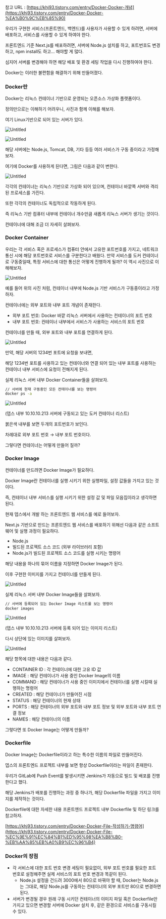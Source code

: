 
참고 URL : [](https://khj93.tistory.com/entry/Docker-Docker-%EA%B0%9C%EB%85%90)[https://khj93.tistory.com/entry/Docker-Docker-개념](https://khj93.tistory.com/entry/Docker-Docker-%EA%B0%9C%EB%85%90)

우리가 구현한 서비스(프론트엔드, 백엔드)를 사용자가 사용할 수 있게 하려면, 서버에 배포하고, 서비스를 사용할 수 있게 하여야 한다.

프론트엔드 기준 Next.js를 배포하려면, 서버에 Node.js 설치를 하고, 포트번호도 변경하고, npm install도 하고… 해야할 게 많다.

심지어 서버를 변경해야 하면 해당 배포 및 환경 세팅 작업을 다시 진행하여야 한다.

Docker는 이러한 불편함을 해결하기 위해 만들어졌다.

### Docker란

Docker는 리눅스 컨테이너 기반으로 운영되는 오픈소스 가상화 플랫폼이다.

정의만으로는 이해하기 어려우니, 사진과 함께 이해를 해보자.

여기 Linux기반으로 되어 있는 서버가 있다.

![Untitled](https://prod-files-secure.s3.us-west-2.amazonaws.com/6eddd06d-eb3a-490d-91c2-3d9623fa4f02/b373aa81-0a0a-4501-91ba-91079cf9ce9a/Untitled.png)

![Untitled](https://prod-files-secure.s3.us-west-2.amazonaws.com/6eddd06d-eb3a-490d-91c2-3d9623fa4f02/b373aa81-0a0a-4501-91ba-91079cf9ce9a/Untitled.png)

해당 서버에는 Node.js, Tomcat, DB, 기타 등등 여러 서비스가 구동 중이라고 가정해보자.

여기에 Docker를 사용하게 된다면, 그림은 다음과 같이 변한다.

![Untitled](https://prod-files-secure.s3.us-west-2.amazonaws.com/6eddd06d-eb3a-490d-91c2-3d9623fa4f02/fc7187f9-4e77-4b0e-a5b2-fbfa1e07d118/Untitled.png)

각각의 컨테이너는 리눅스 기반으로 가상화 되어 있으며, 컨테이너 바깥쪽 서버와 격리된 프로세스를 가진다.

또한 각각의 컨테이너도 독립적으로 작동하게 된다.

즉 리눅스 기반 컴퓨터 내부에 컨테이너 개수만큼 새롭게 리눅스 서버가 생기는 것이다.

컨테이너에 대해 조금 더 자세히 살펴보자.

### Docker Container

우리는 각 서비스 혹은 프로세스가 컴퓨터 안에서 고유한 포트번호를 가지고, 네트워크 통신 시에 해당 포트번호로 서비스를 구분한다고 배웠다. 만약 서비스를 도커 컨테이너로 구동중일때, 특정 서비스에 대한 통신은 어떻게 진행하게 될까? 이 역시 사진으로 이해해보자.

![Untitled](https://prod-files-secure.s3.us-west-2.amazonaws.com/6eddd06d-eb3a-490d-91c2-3d9623fa4f02/86b590f3-fd42-4bc8-a4f2-0d9dcbc136d8/Untitled.png)

예를 들어 위의 사진 처럼, 컨테이너 내부에 Node.js 기반 서비스가 구동중이라고 가정하자.

컨테이너에는 외부 포트와 내부 포트 개념이 존재한다.

- 외부 포트 번호: Docker 바깥 리눅스 서버에서 사용하는 컨테이너의 포트 번호
- 내부 포트 번호: 컨테이너 내부에서 서비스가 사용하는 서비스의 포트 번호

컨테이너를 만들 때, 외부 포트와 내부 포트를 연결하게 된다.

![Untitled](https://prod-files-secure.s3.us-west-2.amazonaws.com/6eddd06d-eb3a-490d-91c2-3d9623fa4f02/19442d32-3204-4423-9898-5a40ded64c58/Untitled.png)

만약, 해당 서버의 1234번 포트에 요청을 보내면,

해당 1234번 포트를 사용하고 있는 컨테이너와 연결 되어 있는 내부 포트를 사용하는 컨테이너 내부 서비스에 요청이 전해지게 된다.

실제 리눅스 서버 내부 Docker Container들을 살펴보자.

```bash
// 서버에 현재 구동중인 모든 컨테이너를 보는 명령어
docker ps -a
```

![Untitled](https://prod-files-secure.s3.us-west-2.amazonaws.com/6eddd06d-eb3a-490d-91c2-3d9623fa4f02/4aaa5680-52ce-4d2c-a072-240f968a8d92/Untitled.png)

(뎁스 내부 10.10.10.213 서버에 구동되고 있는 도커 컨테이너 리스트)

붉은색 내부를 보면 두개의 포트번호가 보인다.

차례대로 외부 포트 번호 → 내부 포트 번호이다.

그렇다면 컨테이너는 어떻게 만들어 질까?

### Docker Image

컨테이너를 만드려면 Docker Image가 필요하다.

Docker Image란 컨테이너를 실행 시키기 위한 실행파일, 설정 값들을 가지고 있는 것이다.

즉, 컨테이너 내부 서비스를 실행 시키기 위한 설정 값 및 파일 모음집이라고 생각하면 된다.

현재 뎁스에서 개발 하는 프론트엔드 웹 서비스를 예로 들어보자.

Next.js 기반으로 만드는 프론트엔드 웹 서비스를 배포하기 위해선 다음과 같은 소프트웨어 및 실행 과정이 필요하다.

- Node.js
- 빌드된 프로젝트 소스 코드 (외부 라이브러리 포함)
- Node.js가 빌드된 프로젝트 소스 코드를 실행 시키는 명령어

해당 내용을 하나의 묶어 이름을 지정하면 Docker Image가 된다.

이후 구현한 이미지를 가지고 컨테이너를 만들게 된다.

![Untitled](https://prod-files-secure.s3.us-west-2.amazonaws.com/6eddd06d-eb3a-490d-91c2-3d9623fa4f02/c835e1dd-5775-498c-a427-140f5514505e/Untitled.png)

실제 리눅스 서버 내부 Docker Image들을 살펴보자.

```bash
// 서버에 등록되어 있는 Docker Image 리스트를 보는 명령어
docker images
```

![Untitled](https://prod-files-secure.s3.us-west-2.amazonaws.com/6eddd06d-eb3a-490d-91c2-3d9623fa4f02/af5d901b-10e8-4f50-a546-bb9737ae96c0/Untitled.png)

(뎁스 내부 10.10.10.213 서버에 등록 되어 있는 이미지 리스트)

다시 상단에 있는 이미지를 살펴보자.

![Untitled](https://prod-files-secure.s3.us-west-2.amazonaws.com/6eddd06d-eb3a-490d-91c2-3d9623fa4f02/aad09e39-b90c-42fb-86c3-d90e703c5ed8/Untitled.png)

해당 항목에 대한 내용은 다음과 같다.

- CONTAINER ID : 각 컨테이너에 대한 고유 ID 값
- IMAGE : 해당 컨테이너가 사용 중인 Docker Image의 이름
- COMMAND : 해당 컨테이너가 사용 중인 이미지에서 컨테이너를 실행 시킬때 실행하는 명령어
- CREATED : 해당 컨테이너가 만들어진 시점
- STATUS : 해당 컨테이너의 현재 상태
- PORTS : 해당 컨테이너의 외부 포트와 내부 포트 정보 및 외부 포트와 내부 포트 연결 정보
- NAMES : 해당 컨테이너의 이름

그렇다면 또 Docker Image는 어떻게 만들까?

### Dockerfile

Docker Image는 Dockerfile이라고 하는 특수한 이름의 파일로 만들어진다.

뎁스의 프론트엔드 프로젝트 내부를 보면 항상 Dockerfile이라는 파일이 존재한다.

우리가 GitLab에 Push Event를 발생시키면 Jenkins가 자동으로 빌드 및 배포를 진행한다고 했다.

해당 Jenkins가 배포를 진행하는 과정 중 하나가, 해당 Dockerfile 파일을 가지고 이미지를 제작하는 것이다.

Dockerfile에 대한 자세한 내용 프론트엔드 프로젝트 내부 Dockerfile 및 하단 링크를 참고하자.

[](https://khj93.tistory.com/entry/Docker-Docker-File-%EC%9E%91%EC%84%B1%ED%95%98%EA%B8%B0-%EB%AA%85%EB%A0%B9%EC%96%B4)[https://khj93.tistory.com/entry/Docker-Docker-File-작성하기-명령어](https://khj93.tistory.com/entry/Docker-Docker-File-%EC%9E%91%EC%84%B1%ED%95%98%EA%B8%B0-%EB%AA%85%EB%A0%B9%EC%96%B4)

### Docker의 장점

- 각 서비스에 대한 포트 번호 변경 세팅이 필요없이, 외부 포트 번호를 필요한 포트 번호로 설정해주면 실제 서비스의 포트 번호 변경과 똑같이 된다.
    - Node.js 설정을 건드려 3000에서 80으로 바꿔야 할 때, Docker는 Node.js는 그대로, 해당 Node.js를 구동하는 컨테이너의 외부 포트만 80으로 변경하면 된다.
- 서버가 변경될 경우 원래 구동 시키던 컨테이너의 이미지 파일 혹은 Dockerfile만 가지고 있으면 변경할 서버에 Docker 설치 후, 같은 환경으로 서비스를 구동시킬 수 있다.